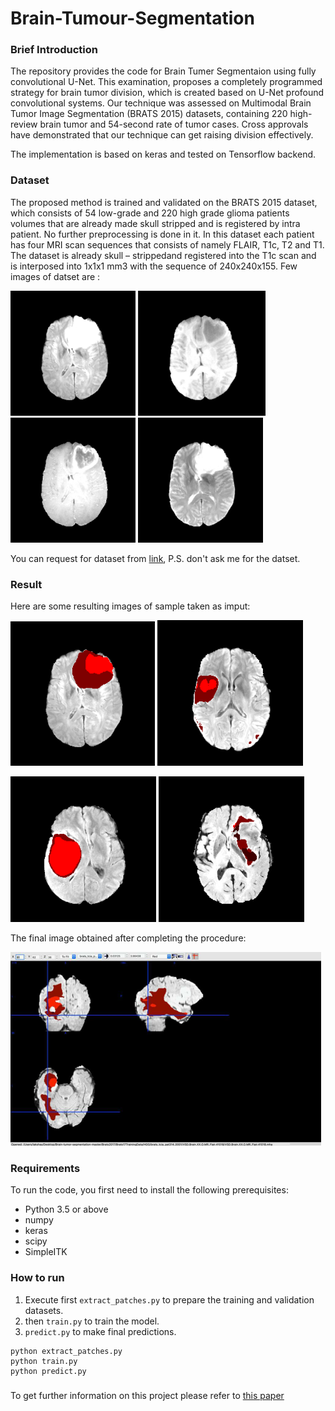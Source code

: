 # Brain-Tumour-Segmentation

### Brief Introduction

The repository provides the code for Brain Tumer Segmentaion using fully convolutional U-Net. This examination, proposes a completely programmed strategy for brain tumor division, which is created based on U-Net profound convolutional systems. Our technique was assessed on Multimodal Brain Tumor Image Segmentation (BRATS 2015) datasets, containing 220 high-review brain tumor and 54-second rate of tumor cases. Cross approvals have demonstrated that our technique can get raising division effectively.

The implementation is based on keras and tested on Tensorflow backend.

### Dataset

The proposed method is trained and validated on the BRATS 2015 dataset, which consists of 54 low-grade and 220 high grade glioma patients volumes that are already made skull stripped and is registered by intra patient. No further preprocessing is done in it. In this dataset each patient has four MRI scan sequences that consists of namely FLAIR, T1c, T2 and T1. The dataset is already skull – strippedand registered into the T1c scan and is interposed into 1x1x1 mm3 with the sequence of 240x240x155. Few images of datset are :

![Flair](imgs/Flair.png)
![T1](imgs/T1.png)
![T1c](imgs/T1c.png)
![T2](imgs/T2.png)

You can request for dataset from [link](https://www.smir.ch/BraTS/Start2015),
P.S. don't ask me for the datset.

### Result
Here are some resulting images of sample taken as imput:

![](imgs/Picture1.png)
![](imgs/Picture2.png)

![](imgs/Picture3.png)
![](imgs/Picture4.png)

The final image obtained after completing the procedure:

![](imgs/RESULT.png)

### Requirements

To run the code, you first need to install the following prerequisites: 

* Python 3.5 or above
* numpy
* keras
* scipy
* SimpleITK

### How to run

1. Execute first `extract_patches.py` to prepare the training and validation datasets.
2. then `train.py` to train the model.
3. `predict.py` to make final predictions.

```
python extract_patches.py
python train.py
python predict.py
```

###

To get further information on this project please refer to [this paper](http://www.jmdet.com/wp-content/uploads/2019/02/4jmdet_12_2_4-2.pdf)
